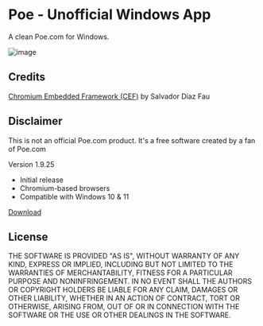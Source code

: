 # Poe - Unofficial Windows App
A clean Poe.com for Windows.

![image](https://github.com/edmund5/poe-unofficial-windows-app/assets/299803/8b467c7f-4254-49cf-a1c2-fc60a0c4b7b1)

## Credits

[Chromium Embedded Framework (CEF)](https://github.com/salvadordf/CEF4Delphi) by Salvador Díaz Fau

## Disclaimer

This is not an official Poe.com product. It's a free software created by a fan of Poe.com

Version 1.9.25
- Initial release
- Chromium-based browsers
- Compatible with Windows 10 & 11

[Download](https://edmundcinco.com/projects/poe-unofficial/poe-unofficial-v1.9.25.zip)

## License

THE SOFTWARE IS PROVIDED "AS IS", WITHOUT WARRANTY OF ANY KIND, EXPRESS OR
IMPLIED, INCLUDING BUT NOT LIMITED TO THE WARRANTIES OF MERCHANTABILITY,
FITNESS FOR A PARTICULAR PURPOSE AND NONINFRINGEMENT. IN NO EVENT SHALL THE
AUTHORS OR COPYRIGHT HOLDERS BE LIABLE FOR ANY CLAIM, DAMAGES OR OTHER
LIABILITY, WHETHER IN AN ACTION OF CONTRACT, TORT OR OTHERWISE, ARISING FROM,
OUT OF OR IN CONNECTION WITH THE SOFTWARE OR THE USE OR OTHER DEALINGS IN THE
SOFTWARE.
